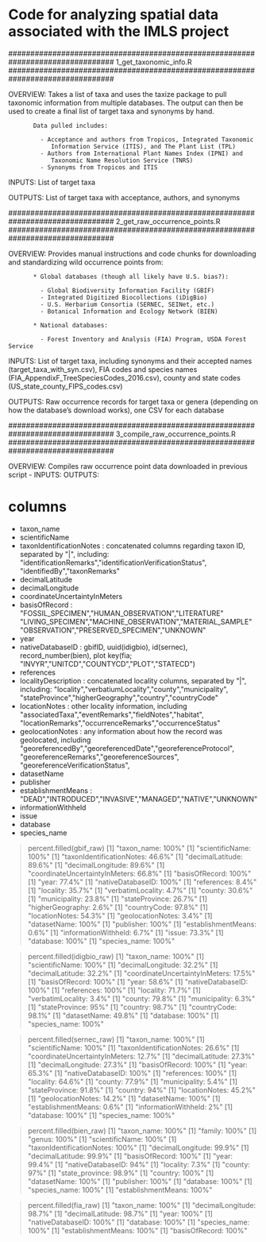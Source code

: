 # Code for analyzing spatial data associated with the IMLS project

################################################################################
 1_get_taxonomic_info.R
################################################################################

 OVERVIEW: Takes a list of taxa and uses the taxize package to pull taxonomic
           information from multiple databases. The output can then be used to
           create a final list of target taxa and synonyms by hand.

           Data pulled includes:

             - Acceptance and authors from Tropicos, Integrated Taxonomic
                Information Service (ITIS), and The Plant List (TPL)
             - Authors from International Plant Names Index (IPNI) and
                Taxonomic Name Resolution Service (TNRS)
             - Synonyms from Tropicos and ITIS

 INPUTS: List of target taxa

 OUTPUTS: List of target taxa with acceptance, authors, and synonyms

################################################################################
 2_get_raw_occurrence_points.R
################################################################################

 OVERVIEW: Provides manual instructions and code chunks for downloading and
           standardizing wild occurrence points from:

           * Global databases (though all likely have U.S. bias?):

             - Global Biodiversity Information Facility (GBIF)
             - Integrated Digitized Biocollections (iDigBio)
             - U.S. Herbarium Consortia (SERNEC, SEINet, etc.)
             - Botanical Information and Ecology Network (BIEN)

           * National databases:

             - Forest Inventory and Analysis (FIA) Program, USDA Forest Service

 INPUTS: List of target taxa, including synonyms and their accepted names
             (target_taxa_with_syn.csv), FIA codes and species names (FIA_AppendixF_TreeSpeciesCodes_2016.csv), county and state codes (US_state_county_FIPS_codes.csv)

 OUTPUTS: Raw occurrence records for target taxa or genera (depending on how
          the database’s download works), one CSV for each database

################################################################################
 3_compile_raw_occurrence_points.R
################################################################################

 OVERVIEW: Compiles raw occurrence point data downloaded in previous script
             -
 INPUTS:
 OUTPUTS:


# columns
  - taxon_name      
  - scientificName
  - taxonIdentificationNotes : concatenated columns regarding taxon ID,
      separated by "|", including:
      "identificationRemarks","identificationVerificationStatus",
      "identifiedBy","taxonRemarks"
  - decimalLatitude             
  -  decimalLongitude
  -  coordinateUncertaintyInMeters
  -  basisOfRecord : "FOSSIL_SPECIMEN","HUMAN_OBSERVATION","LITERATURE"     
      "LIVING_SPECIMEN","MACHINE_OBSERVATION","MATERIAL_SAMPLE"
      "OBSERVATION","PRESERVED_SPECIMEN","UNKNOWN"
  -  year
  -  nativeDatabaseID : gbifID, uuid(idigbio), id(sernec), record_number(bien),
      plot key(fia; "INVYR","UNITCD","COUNTYCD","PLOT","STATECD")
  -  references
  -  localityDescription : concatenated locality columns, separated by "|",
      including:
      "locality","verbatiumLocality","county","municipality",
      "stateProvince","higherGeography","country","countryCode"
  -  locationNotes : other locality information, including
      "associatedTaxa","eventRemarks","fieldNotes","habitat",
      "locationRemarks","occurrenceRemarks","occurrenceStatus"
  -  geolocationNotes : any information about how the record was geolocated,
      including "georeferencedBy","georeferencedDate","georeferenceProtocol",
      "georeferenceRemarks","georeferenceSources",
      "georeferenceVerificationStatus",
  -  datasetName
  -  publisher
  -  establishmentMeans : "DEAD","INTRODUCED","INVASIVE","MANAGED","NATIVE","UNKNOWN"
  -  informationWithheld
  -  issue
  -  database                 
  -  species_name

> percent.filled(gbif_raw)
[1] "taxon_name: 100%"
[1] "scientificName: 100%"
[1] "taxonIdentificationNotes: 46.6%"
[1] "decimalLatitude: 89.6%"
[1] "decimalLongitude: 89.6%"
[1] "coordinateUncertaintyInMeters: 66.8%"
[1] "basisOfRecord: 100%"
[1] "year: 77.4%"
[1] "nativeDatabaseID: 100%"
[1] "references: 8.4%"
[1] "locality: 35.7%"
[1] "verbatimLocality: 4.7%"
[1] "county: 30.6%"
[1] "municipality: 23.8%"
[1] "stateProvince: 26.7%"
[1] "higherGeography: 2.6%"
[1] "countryCode: 97.8%"
[1] "locationNotes: 54.3%"
[1] "geolocationNotes: 3.4%"
[1] "datasetName: 100%"
[1] "publisher: 100%"
[1] "establishmentMeans: 0.6%"
[1] "informationWithheld: 6.7%"
[1] "issue: 73.3%"
[1] "database: 100%"
[1] "species_name: 100%"

> percent.filled(idigbio_raw)
[1] "taxon_name: 100%"
[1] "scientificName: 100%"
[1] "decimalLongitude: 32.2%"
[1] "decimalLatitude: 32.2%"
[1] "coordinateUncertaintyInMeters: 17.5%"
[1] "basisOfRecord: 100%"
[1] "year: 58.6%"
[1] "nativeDatabaseID: 100%"
[1] "references: 100%"
[1] "locality: 71.7%"
[1] "verbatimLocality: 3.4%"
[1] "county: 79.8%"
[1] "municipality: 6.3%"
[1] "stateProvince: 95%"
[1] "country: 98.7%"
[1] "countryCode: 98.1%"
[1] "datasetName: 49.8%"
[1] "database: 100%"
[1] "species_name: 100%"

> percent.filled(sernec_raw)
[1] "taxon_name: 100%"
[1] "scientificName: 100%"
[1] "taxonIdentificationNotes: 26.6%"
[1] "coordinateUncertaintyInMeters: 12.7%"
[1] "decimalLatitude: 27.3%"
[1] "decimalLongitude: 27.3%"
[1] "basisOfRecord: 100%"
[1] "year: 65.3%"
[1] "nativeDatabaseID: 100%"
[1] "references: 100%"
[1] "locality: 64.6%"
[1] "county: 77.9%"
[1] "municipality: 5.4%"
[1] "stateProvince: 91.8%"
[1] "country: 94%"
[1] "locationNotes: 45.2%"
[1] "geolocationNotes: 14.2%"
[1] "datasetName: 100%"
[1] "establishmentMeans: 0.6%"
[1] "informationWithheld: 2%"
[1] "database: 100%"
[1] "species_name: 100%"

> percent.filled(bien_raw)
[1] "taxon_name: 100%"
[1] "family: 100%"
[1] "genus: 100%"
[1] "scientificName: 100%"
[1] "taxonIdentificationNotes: 100%"
[1] "decimalLongitude: 99.9%"
[1] "decimalLatitude: 99.9%"
[1] "basisOfRecord: 100%"
[1] "year: 99.4%"
[1] "nativeDatabaseID: 94%"
[1] "locality: 7.3%"
[1] "county: 97%"
[1] "state_province: 98.9%"
[1] "country: 100%"
[1] "datasetName: 100%"
[1] "publisher: 100%"
[1] "database: 100%"
[1] "species_name: 100%"
[1] "establishmentMeans: 100%"

> percent.filled(fia_raw)
[1] "taxon_name: 100%"
[1] "decimalLongitude: 98.7%"
[1] "decimalLatitude: 98.7%"
[1] "year: 100%"
[1] "nativeDatabaseID: 100%"
[1] "database: 100%"
[1] "species_name: 100%"
[1] "establishmentMeans: 100%"
[1] "basisOfRecord: 100%"
